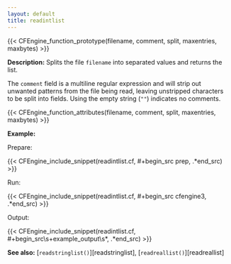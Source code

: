 ```yaml
---
layout: default
title: readintlist
---
```


{{< CFEngine_function_prototype(filename, comment, split, maxentries, maxbytes) >}}

**Description:** Splits the file `filename` into separated
values and returns the list.

The `comment` field is a multiline regular expression and will strip out
unwanted patterns from the file being read, leaving unstripped characters to be
split into fields. Using the empty string (`""`) indicates no comments.

{{< CFEngine_function_attributes(filename, comment, split, maxentries, maxbytes) >}}

**Example:**

Prepare:

{{< CFEngine_include_snippet(readintlist.cf, #\+begin_src prep, .*end_src) >}}

Run:

{{< CFEngine_include_snippet(readintlist.cf, #\+begin_src cfengine3, .*end_src) >}}

Output:

{{< CFEngine_include_snippet(readintlist.cf, #\+begin_src\s+example_output\s*, .*end_src) >}}

**See also:** [`readstringlist()`][readstringlist], [`readreallist()`][readreallist]
